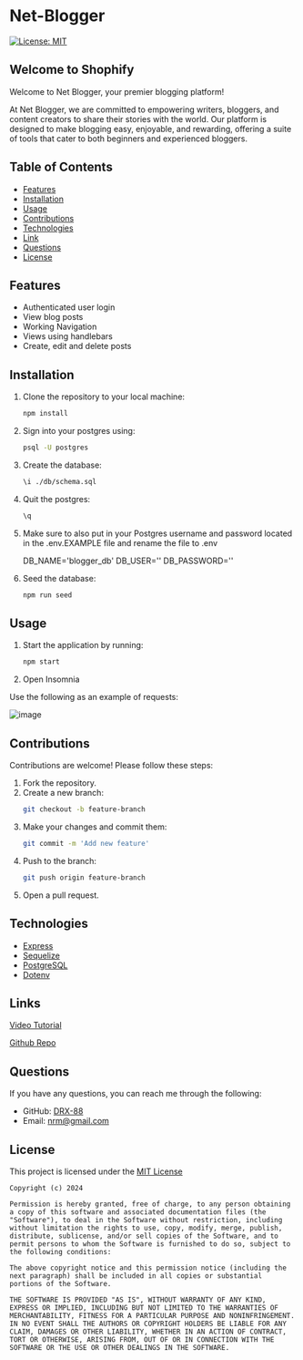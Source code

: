 # Net-Blogger

[![License: MIT](https://img.shields.io/badge/License-MIT-yellow.svg)](https://opensource.org/licenses/MIT)

## Welcome to Shophify

Welcome to Net Blogger, your premier blogging platform!

At Net Blogger, we are committed to empowering writers, bloggers, and content creators to share their stories with the world. Our platform is designed to make blogging easy, enjoyable, and rewarding, offering a suite of tools that cater to both beginners and experienced bloggers.


## Table of Contents
- [Features](#features)
- [Installation](#installation)
- [Usage](#usage)
- [Contributions](#contributions)
- [Technologies](#technologies)
- [Link](#link)
- [Questions](#questions)
- [License](#license)

## Features
- Authenticated user login
- View blog posts
- Working Navigation
- Views using handlebars
- Create, edit and delete posts


## Installation

1. Clone the repository to your local machine:
    ```bash
    npm install
    ```
2. Sign into your postgres using:
    ```bash
    psql -U postgres
    ```
3. Create the database:
    ```bash
    \i ./db/schema.sql
    ```
4. Quit the postgres:
    ```bash
    \q
    ```
5. Make sure to also put in your Postgres username and password located in the .env.EXAMPLE file and rename the file to .env

    DB_NAME='blogger_db'
    DB_USER=''
    DB_PASSWORD=''

6. Seed the database: 
    ```bash
    npm run seed
    ```

## Usage

1. Start the application by running:
    ```bash
    npm start
    ```
2. Open Insomnia

Use the following as an example of requests:

![image](https://github.com/DRX-88/eShophify/assets/162182740/aa071320-0db9-4e20-a477-1dd9be32bbcd)

## Contributions

Contributions are welcome! Please follow these steps:

1. Fork the repository.
2. Create a new branch:
    ```bash
    git checkout -b feature-branch
    ```
3. Make your changes and commit them:
    ```bash
    git commit -m 'Add new feature'
    ```
4. Push to the branch:
    ```bash
    git push origin feature-branch
    ```
5. Open a pull request.

## Technologies

- [Express](https://expressjs.com/)
- [Sequelize](https://sequelize.org/)
- [PostgreSQL](https://www.postgresql.org/)
- [Dotenv](https://www.npmjs.com/package/dotenv)

## Links
[Video Tutorial](https://drive.google.com/file/d/1WruPppQgBcUsrcQlPM03h4F8QnoLwUUP/view?usp=drive_link)

[Github Repo](https://github.com/DRX-88/Shophify)

## Questions
If you have any questions, you can reach me through the following:
- GitHub: [DRX-88](https://github.com/DRX-88)
- Email: [nrm@gmail.com](mailto:nrmj02@gmail.com)

## License
This project is licensed under the [MIT License](https://opensource.org/licenses/MIT)
    
    Copyright (c) 2024 

    Permission is hereby granted, free of charge, to any person obtaining a copy of this software and associated documentation files (the "Software"), to deal in the Software without restriction, including without limitation the rights to use, copy, modify, merge, publish, distribute, sublicense, and/or sell copies of the Software, and to permit persons to whom the Software is furnished to do so, subject to the following conditions: 

    The above copyright notice and this permission notice (including the next paragraph) shall be included in all copies or substantial portions of the Software.

    THE SOFTWARE IS PROVIDED "AS IS", WITHOUT WARRANTY OF ANY KIND, EXPRESS OR IMPLIED, INCLUDING BUT NOT LIMITED TO THE WARRANTIES OF MERCHANTABILITY, FITNESS FOR A PARTICULAR PURPOSE AND NONINFRINGEMENT. IN NO EVENT SHALL THE AUTHORS OR COPYRIGHT HOLDERS BE LIABLE FOR ANY CLAIM, DAMAGES OR OTHER LIABILITY, WHETHER IN AN ACTION OF CONTRACT, TORT OR OTHERWISE, ARISING FROM, OUT OF OR IN CONNECTION WITH THE SOFTWARE OR THE USE OR OTHER DEALINGS IN THE SOFTWARE.
